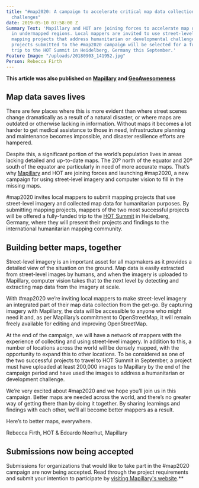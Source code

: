 ```yaml
---
title: "#map2020: A campaign to accelerate critical map data collection for humanitarian
  challenges"
date: 2019-05-10 07:58:00 Z
Summary Text: 'Mapillary and HOT are joining forces to accelerate map data collection
  in undermapped regions. Local mappers are invited to use street-level imagery in
  mapping projects that address humanitarian or developmental challenges. Two of the
  projects submitted to the #map2020 campaign will be selected for a fully-funded
  trip to the HOT Summit in Heidelberg, Germany this September.'
Feature Image: "/uploads/20180903_141952.jpg"
Person: Rebecca Firth
---
```


**This article was also published on [Mapillary](https://blog.mapillary.com/update/2019/05/09/launching-map-2020.html) and [GeoAwesomeness](https://t.co/Hy1RA69HH6)**

## Map data saves lives

There are few places where this is more evident than where street scenes change dramatically as a result of a natural disaster, or where maps are outdated or otherwise lacking in information. Without maps it becomes a lot harder to get medical assistance to those in need, infrastructure planning and maintenance becomes impossible, and disaster resilience efforts are hampered.

Despite this, a significant portion of the world’s population lives in areas lacking detailed and up-to-date maps. The 20º north of the equator and 20º south of the equator are particularly in need of more accurate maps. That’s why [Mapillary](https://www.mapillary.com/) and HOT are joining forces and launching #map2020, a new campaign for using street-level imagery and computer vision to fill in the missing maps.

#map2020 invites local mappers to submit mapping projects that use street-level imagery and collected map data for humanitarian purposes. By submitting mapping projects, mappers of the two most successful projects will be offered a fully-funded trip to the [HOT Summit](http://summit2019.hotosm.org) in Heidelberg, Germany, where they will present their projects and findings to the international humanitarian mapping community.


## Building better maps, together

Street-level imagery is an important asset for all mapmakers as it provides a detailed view of the situation on the ground. Map data is easily extracted from street-level images by humans, and when the imagery is uploaded to Mapillary, computer vision takes that to the next level by detecting and extracting map data from the imagery at scale. 

With #map2020 we’re inviting local mappers to make street-level imagery an integrated part of their map data collection from the get-go. By capturing imagery with Mapillary, the data will be accessible to anyone who might need it and, as per Mapillary’s commitment to OpenStreetMap, it will remain freely available for editing and improving OpenStreetMap.

At the end of the campaign, we will have a network of mappers with the experience of collecting and using street-level imagery. In addition to this, a number of locations across the world will be densely mapped, with the opportunity to expand this to other locations. To be considered as one of the two successful projects to travel to HOT Summit in September, a project must have uploaded at least 200,000 images to Mapillary by the end of the campaign period and have used the images to address a humanitarian or development challenge.


We’re very excited about #map2020 and we hope you’ll join us in this campaign. Better maps are needed across the world, and there’s no greater way of getting there than by doing it together. By sharing learnings and findings with each other, we’ll all become better mappers as a result.


Here’s to better maps, everywhere.

Rebecca Firth, HOT & Edoardo Neerhut, Mapillary

## Submissions now being accepted

Submissions for organizations that would like to take part in the #map2020 campaign are now being accepted. Read through the project requirements and submit your intention to participate by [visiting Mapillary's website](https://www.mapillary.com/map2020).**